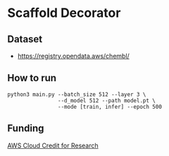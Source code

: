 # Scaffold Decorator
## Dataset
- https://registry.opendata.aws/chembl/

## How to run

```
python3 main.py --batch_size 512 --layer 3 \
                --d_model 512 --path model.pt \
                --mode [train, infer] --epoch 500
```

## Funding

[AWS Cloud Credit for Research](https://aws.amazon.com/government-education/research-and-technical-computing/cloud-credit-for-research/) 
